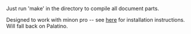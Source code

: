 Just run 'make' in the directory to compile all document parts.

Designed to work with minon pro -- see [here](https://gist.github.com/richfitz/2324707) for installation instructions.  Will fall back on Palatino.
